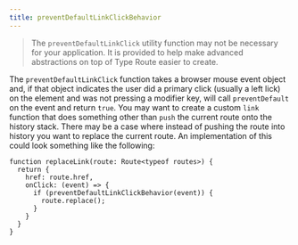 ```yaml
---
title: preventDefaultLinkClickBehavior
---
```


> The `preventDefaultLinkClick` utility function may not be necessary for your application. It is provided to help make advanced abstractions on top of Type Route easier to create.


The `preventDefaultLinkClick` function takes a browser mouse event object and, if that object indicates the user did a primary click (usually a left lick) on the element and was not pressing a modifier key, will call `preventDefault` on the event and return `true`. You may want to create a custom `link` function that does something other than `push` the current route onto the history stack. There may be a case where instead of pushing the route into history you want to replace the current route. An implementation of this could look something like the following:

```tsx
function replaceLink(route: Route<typeof routes>) {
  return {
    href: route.href,
    onClick: (event) => {
      if (preventDefaultLinkClickBehavior(event)) {
        route.replace();
      }
    }
  }
}
```

